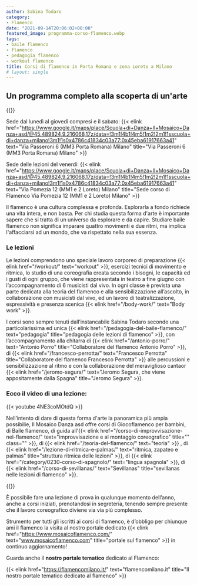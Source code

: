 ```yaml
---
author: Sabina Todaro
category:
- Flamenco
date: "2021-09-14T20:06:02+00:00"
featured_image: programma-corso-flamenco.webp
tags:
- baile flamenco
- flamenco
- pedagogia flamenco
- workout flamenco
title: Corsi di flamenco in Porta Romana e zona Loreto a Milano
# layout: single
---
```

## Un programma completo alla scoperta di un'arte

<div class="w6 fr pl4">
{{<figureh src="allievi-corso-flamenco-milano.webp"
alt="Allievi durante il saggio al Teatro Ringhiera di Milano"
caption="Allievi durante il saggio al Teatro Ringhiera di Milano" >}}
</div>

Sede dal lunedì al giovedì compresi e il sabato: {{< elink href="https://www.google.it/maps/place/Scuola+di+Danza+Il+Mosaico+Danza+asd/@45.489824,9.216068,17z/data=!3m1!4b1!4m5!1m2!2m1!1sscuola+di+danza+milano!3m1!1s0x4786c41834c03a77:0x45eba61917663a41" text="Via Passeroni 6 (MM3 Porta Romana) Milano" title="Via Passeroni 6 (MM3 Porta Romana) Milano" >}}

Sede delle lezioni del venerdì: {{< elink href="https://www.google.it/maps/place/Scuola+di+Danza+Il+Mosaico+Danza+asd/@45.489824,9.216068,17z/data=!3m1!4b1!4m5!1m2!2m1!1sscuola+di+danza+milano!3m1!1s0x4786c41834c03a77:0x45eba61917663a41" text="Via Pomezia 12 (MM1 e 2 Loreto) Milano" title="Sede corso di Flamenco Via Pomezia 12 (MM1 e 2 Loreto) Milano" >}}

Il flamenco è una cultura complessa e profonda. Esplorarla a fondo richiede una vita intera, e non basta. Per chi studia questa forma d'arte è importante sapere che si tratta di un universo da esplorare e da capire. Studiare baile flamenco non significa imparare quattro movimenti e due ritmi, ma implica l'affacciarsi ad un mondo, che va rispettato nella sua essenza.

### Le lezioni

Le lezioni comprendono uno speciale lavoro corporeo di preparazione {{< elink href="/workout/" text="workout" >}}, esercizi tecnici di movimento e ritmica, lo studio di una coreografia creata secondo i bisogni, le capacità ed i gusti di ogni gruppo, che viene rappresentata in teatro a fine giugno con l’accompagnamento di 6 musicisti dal vivo. In ogni classe è prevista una parte dedicata alla teoria del flamenco e alla sensibilizzazione all’ascolto, in collaborazione con musicisti dal vivo, ed un lavoro di teatralizzazione, espressività e presenza scenica {{< elink href="/body-work/" text="Body work" >}}.

I corsi sono sempre tenuti dall’instancabile Sabina Todaro secondo una particolarissima ed unica  {{< elink href="/pedagogia-del-baile-flamenco/" text="pedagogia" title="pedagogia delle lezioni di flamenco" >}}, con l’accompagnamento alla chitarra di {{< elink href="/antonio-porro/" text="Antonio Porro" title="Collaboratore del flamenco Antonio Porro" >}}, di {{< elink href="/francesco-perrotta/" text="Francesco Perrotta" title="Collaboratore del flamenco Francesco Perrotta" >}} alle percussioni e sensibilizzazione al ritmo e con la collaborazione del meraviglioso cantaor {{< elink href="/jeromo-segura/" text="Jeromo Segura, che viene appositamente dalla Spagna" title="Jeromo Segura" >}}.

### Ecco il video di una lezione:

{{< youtube 4NE3coMOtdQ >}}


Nell’intento di dare di questa forma d'arte la panoramica più ampia possibilie, Il Mosaico Danza asd offre corsi di Giocoflamenco per bambini, di Baile flamenco, di guida all’{{< elink href="/corso-di-improvvisazione-nel-flamenco/" text="improvvisazione e al montaggio coreografico" title="" class="" >}}, di {{< elink href="/teoria-del-flamenco/" text="teoria" >}}
, di {{< elink href="/lezione-di-ritmica-e-palmas/" text="ritmica, zapateo e palmas" title="struttura ritmica delle lezioni" >}}, di {{< elink href="/category/0230-corso-di-spagnolo/" text="lingua spagnola" >}}, di {{< elink href="/corso-di-sevillanas/" text="Sevillanas" title="sevillanas nelle lezioni di flamenco" >}}.

<div class="w6 fr pl4">
{{<figureh src="programma-corso-flamenco.webp"
alt="Corsi di flamenco a Milano"
caption="Corsi di flamenco a Milano" >}}
</div>

È possibile fare una lezione di prova in qualunque momento dell’anno, anche a corsi iniziati, prenotandosi in segreteria, tenendo sempre presente che il lavoro coreografico diviene via via più complesso.

Strumento per tutti gli iscritti ai corsi di flamenco, è d’obbligo per chiunque ami il flamenco la visita al nostro portale dedicato {{< elink href="https://www.mosaicoflamenco.com/" text="www.mosaicoflamenco.com" title="portale sul flamenco" >}} in continuo aggiornamento!

Guarda anche il **nostro portale tematico** dedicato al Flamenco:

{{< elink href="https://flamencomilano.it/" text="flamencomilano.it" title="Il nostro portale tematico dedicato al flamenco" >}}

